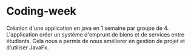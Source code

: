 # Coding-week
Création d'une application en java en 1 semaine par groupe de 4. L'application créer un système d'emprunt de biens et de services entre étudiants. Cela nous a permis de nous améliorer en gestion de projet et d'utiliser JavaFx.
